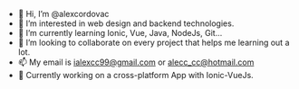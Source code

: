 - 👋 Hi, I’m @alexcordovac
- 👀 I’m interested in web design and backend technologies.
- 🌱 I’m currently learning Ionic, Vue, Java, NodeJs, Git...
- 💞️ I’m looking to collaborate on every project that helps me learning out a lot.
- 📫 My email is ialexcc99@gmail.com or alecc_cc@hotmail.com
- 🔧 Currently working on a cross-platform App with Ionic-VueJs.


<!---
alexcordovac/alexcordovac is a ✨ special ✨ repository because its `README.md` (this file) appears on your GitHub profile.
You can click the Preview link to take a look at your changes.
--->
